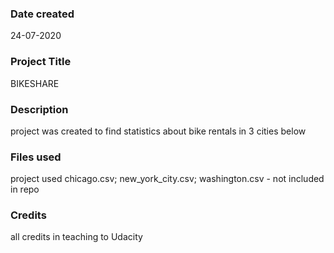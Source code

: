 ### Date created
24-07-2020

### Project Title
BIKESHARE

### Description
project was created to find statistics about bike rentals in 3 cities below

### Files used
project used chicago.csv; new_york_city.csv; washington.csv - not included in repo

### Credits
all credits in teaching to Udacity
